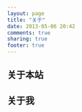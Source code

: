 ```yaml
---
layout: page
title: "关于"
date: 2013-05-06 20:42
comments: true
sharing: true
footer: true
---
```

## 关于本站

## 关于我
